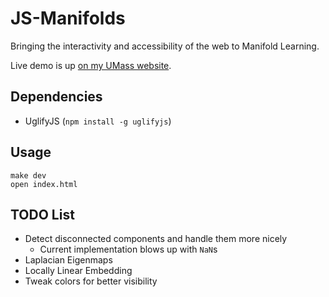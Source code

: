 # JS-Manifolds

Bringing the interactivity and accessibility of the web to Manifold Learning.

Live demo is up [on my UMass website](http://people.cs.umass.edu/~ccarey/demos/).

## Dependencies

 * UglifyJS (`npm install -g uglifyjs`)

## Usage

    make dev
    open index.html

## TODO List

 * Detect disconnected components and handle them more nicely
   * Current implementation blows up with `NaN`s
 * Laplacian Eigenmaps
 * Locally Linear Embedding
 * Tweak colors for better visibility

